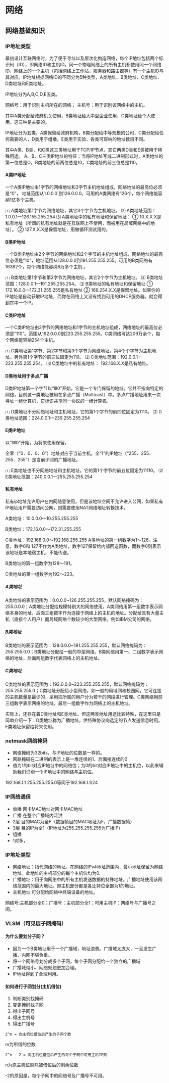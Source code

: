 # 网络

## 网络基础知识

### IP地址类型

最初设计互联网络时，为了便于寻址以及层次化构造网络，每个IP地址包括两个标识码（ID），即网络ID和主机ID。同一个物理网络上的所有主机都使用同一个网络ID，网络上的一个主机（包括网络上工作站，服务器和路由器等）有一个主机ID与其对应。IP地址根据网络ID的不同分为5种类型，A类地址、B类地址、C类地址、D类地址和E类地址。

IP地址分为A,B,C,D,E五类。

网络号：用于识别主机所在的网络；
主机号：用于识别该网络中的主机。

其中A类分配给政府机关使用，B类地址给大中型企业使用，C类地址给个人使用。这三种是主要的。

IP地址分为五类，A类保留给政府机构，B类分配给中等规模的公司，C类分配给任何需要的人，D类用于组播，E类用于实验，各类可容纳的地址数目不同。

其中A类、B类、和C类这三类地址用于TCP/IP节点，其它两类D类和E类被用于特殊用途。
A、B、C三类IP地址的特征：当将IP地址写成二进制形式时，A类地址的第一位总是O，B类地址的前两位总是10，C类地址的前三位总是110。

####  A类IP地址

一个A类IP地址由1字节的网络地址和3字节主机地址组成，网络地址的最高位必须是“0”， 地址范围从1.0.0.0 到126.0.0.0。可用的A类网络有126个，每个网络能容纳1亿多个主机。

⑴ A类地址第1字节为网络地址，其它3个字节为主机地址。
⑵ A类地址范围：1.0.0.1—126.155.255.254
⑶ A类地址中的私有地址和保留地址：
① 10.X.X.X是私有地址（所谓的私有地址就是在互联网上不使用，而被用在局域网络中的地址）。
② 127.X.X.X是保留地址，用做循环测试用的。

#### B类IP地址

一个B类IP地址由2个字节的网络地址和2个字节的主机地址组成，网络地址的最高位必须是“10”，地址范围从128.0.0.0到191.255.255.255。可用的B类网络有16382个，每个网络能容纳6万多个主机 。

⑴ B类地址第1字节和第2字节为网络地址，其它2个字节为主机地址。
⑵ B类地址范围：128.0.0.1—191.255.255.254。
⑶ B类地址的私有地址和保留地址
① 172.16.0.0—172.31.255.255是私有地址
② 169.254.X.X是保留地址。如果你的IP地址是自动获取IP地址，而你在网络上又没有找到可用的DHCP服务器。就会得到其中一个IP。

#### C类IP地址

一个C类IP地址由3字节的网络地址和1字节的主机地址组成，网络地址的最高位必须是“110”。范围从192.0.0.0到223.255.255.255。C类网络可达209万余个，每个网络能容纳254个主机。

⑴ C类地址第1字节、第2字节和第3个字节为网络地址，第4个个字节为主机地址。另外第1个字节的前三位固定为110。
⑵ C类地址范围：192.0.0.1—223.255.255.254。
⑶ C类地址中的私有地址：
192.168.X.X是私有地址。
 

#### D类地址用于多点广播

D类IP地址第一个字节以“lll0”开始，它是一个专门保留的地址。它并不指向特定的网络，目前这一类地址被用在多点广播（Multicast）中。多点广播地址用来一次寻址一组计算机，它标识共享同一协议的一组计算机。

⑴ D类地址不分网络地址和主机地址，它的第1个字节的前四位固定为1110。
⑵ D类地址范围：224.0.0.1—239.255.255.254

####  E类IP地址

以“llll0”开始，为将来使用保留。

全零（“0．0．0．0”）地址对应于当前主机。全“1”的IP地址（“255．255．255．255”）是当前子网的广播地址。

⑴ E类地址也不分网络地址和主机地址，它的第1个字节的前五位固定为11110。
⑵ E类地址范围：240.0.0.1—255.255.255.254

#### 私有地址

私有ip地址允许用户在内网随意使用，但是该地址空间不允许进入公网，如果私有IP地址用户需要访问公网，则需要使用NAT网络地址转换技术。

A类地址：10.0.0.0～10.255.255.255

B类地址：172.16.0.0～172.31.255.255

C类地址：192.168.0.0～192.168.255.255
A类地址的第一组数字为1～126。注意，数字0和 127不作为A类地址，数字127保留给内部回送函数，而数字0则表示该地址是本地宿主机，不能传送。

B类地址的第一组数字为128～191。

C类地址的第一组数字为192～223。

#####  A类地址

A类地址的表示范围为：0.0.0.0~126.255.255.255，默认网络掩码为：255.0.0.0；A类地址分配给规模特别大的网络使用。A类网络用第一组数字表示网络本身的地址，后面三组数字作为连接于网络上的主机的地址。分配给具有大量主机（直接个人用户）而局域网络个数较少的大型网络。例如IBM公司的网络。

##### B类地址

B类地址的表示范围为：128.0.0.0~191.255.255.255，默认网络掩码为：255.255.0.0；B类地址分配给一般的中型网络。B类网络用第一、二组数字表示网络的地址，后面两组数字代表网络上的主机地址。

#####  C类地址

C类地址的表示范围为：192.0.0.0~223.255.255.255，默认网络掩码为：255.255.255.0；C类地址分配给小型网络，如一般的局域网和校园网，它可连接的主机数量是最少的，采用把所属的用户分为若干的网段进行管理。C类网络用前三组数字表示网络的地址，最后一组数字作为网络上的主机地址。

实际上，还存在着D类地址和E类地址。但这两类地址用途比较特殊，在这里只是简单介绍一下：D类地址称为广播地址，供特殊协议向选定的节点发送信息时用。E类地址保留给将来使用。

#### 

### netmask网络掩码

- 网络掩码为32bits，与IP地址的位数是一样的。
- 网路掩码在二进制的表示上是一堆连续的1、后面接连续的0
- 值为1的bit对应IP地址中的网络位；为0的bit对应IP地址中的主机位，以此来辅助我们识别一个IP地址中的网络与主机位。

192.168.1.1 255.255.255.0等同于192.168.1.1/24

### IP网络通信

- 单播 网卡MAC地址对网卡MAC地址
- 广播 在整个广播域内泛洪
- 2层 目的MAC为全F（数据帧目的MAC地址为F，广播数据帧）
- 3层 目的IP为全1（IP地址为255.255.255.255为广播IP）
- 组播
- 1对多，

### IP地址类型

- 网络地址：指代网络的地址。在网络的IPv4地址范围内，最小地址保留为网络地址。此地址的主机部分的每个主机位均为0.
- 广播地址：用于向网络中的所有主机发送数据的特殊地址。广播地址使用该网络范围内的最大地址。即主机部分都是各比特位全部为1的地址。
- 主机地址:可分配给网络中终端设备的地址。

 网络号:主机部分全0；广播号：主机部分全1；可用主机IP：网络号与广播号之间。

### VLSM（可见层子网掩码）

#### 为什么要划分子网？

-  因为一个B类地址用于一个广播域，地址浪费。广播域太庞大，一旦发生广播，内网不堪负重。
- 将一个网络号划分成多个子网，每个子网分配给一个独立的广播域
- 广播域缩小、网络规划更加合理。
- IP地址得到了合理利用。

#### 如何进行子网划分(主机借位)

1. 判断类别找掩码
2. 变更掩码找子网
3. 得出子网号
4. 得出主机号
5. 得出广播号

```text
2^m = 向主机位借位后产生的子网个数
```

 m为所借的位数

```text
2^n - 2 = 向主机位借位后产生的每个子网中可用主机IP数
```

 n为原主机位剔除被借位后的剩余位数

 -2的原因是，每个子网中的网络号及广播号不可用。